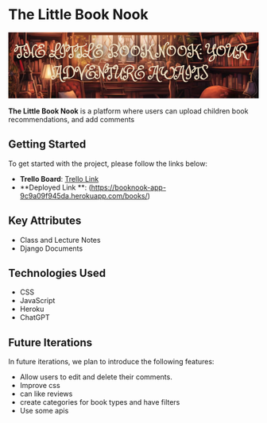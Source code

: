 # The Little Book Nook

![Logo](BookLogo.png)

**The Little Book Nook** is a platform where users can upload children book recommendations, and add comments

## Getting Started

To get started with the project, please follow the links below:
- **Trello Board**: [Trello Link](https://trello.com/b/X0JUlXeD/children-book-review)
- **Deployed Link **: (https://booknook-app-9c9a09f945da.herokuapp.com/books/)

## Key Attributes
- Class and Lecture Notes
- Django Documents

## Technologies Used

- CSS
- JavaScript
- Heroku
- ChatGPT

## Future Iterations

In future iterations, we plan to introduce the following features:

- Allow users to edit and delete their comments.
- Improve css
- can like reviews
- create categories for book types and have filters
- Use some apis




